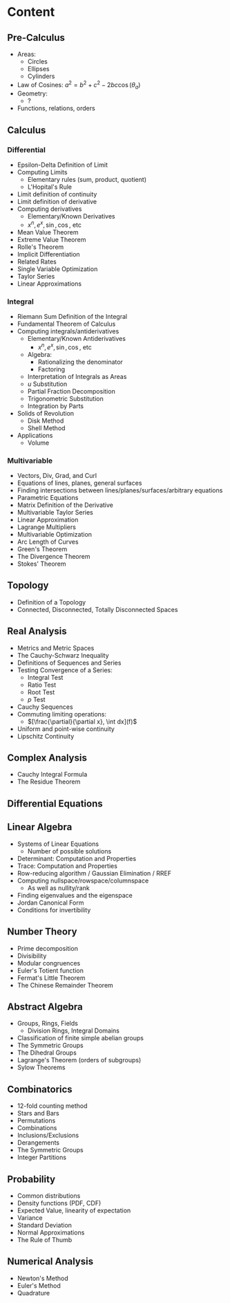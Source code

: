 # Content

## Pre-Calculus
- Areas:
	- Circles
	- Ellipses
	- Cylinders
- Law of Cosines: $a^2 = b^2 + c^2 - 2bc\cos(\theta_a)$
- Geometry:
	- ?
- Functions, relations, orders

## Calculus
### Differential
- Epsilon-Delta Definition of Limit
- Computing Limits
	- Elementary rules (sum, product, quotient)
	- L'Hopital's Rule
- Limit definition of continuity
- Limit definition of derivative
- Computing derivatives
	- Elementary/Known Derivatives
	- $x^n, e^x, \sin, \cos,$ etc
- Mean Value Theorem
- Extreme Value Theorem
- Rolle's Theorem
- Implicit Differentiation
- Related Rates
- Single Variable Optimization
- Taylor Series
- Linear Approximations


### Integral
- Riemann Sum Definition of the Integral
- Fundamental Theorem of Calculus
- Computing integrals/antiderivatives
	- Elementary/Known Antiderivatives
		- $x^n, e^x, \sin, \cos,$ etc
	- Algebra:
		- Rationalizing the denominator
		- Factoring
	- Interpretation of Integrals as Areas
	- $u$ Substitution
	- Partial Fraction Decomposition
	- Trigonometric Substitution
	- Integration by Parts
- Solids of Revolution
	- Disk Method
	- Shell Method
- Applications
	- Volume

### Multivariable
- Vectors, Div, Grad, and Curl
- Equations of lines, planes, general surfaces
- Finding intersections between lines/planes/surfaces/arbitrary equations
- Parametric Equations
- Matrix Definition of the Derivative
- Multivariable Taylor Series
- Linear Approximation
- Lagrange Multipliers
- Multivariable Optimization
- Arc Length of Curves
- Green's Theorem
- The Divergence Theorem
- Stokes' Theorem

## Topology
- Definition of a Topology
- Connected, Disconnected, Totally Disconnected Spaces

## Real Analysis
- Metrics and Metric Spaces
- The Cauchy-Schwarz Inequality
- Definitions of Sequences and Series
- Testing Convergence of a Series:
	- Integral Test
	- Ratio Test
	- Root Test
	- $p$ Test
- Cauchy Sequences
- Commuting limiting operations:
	- $[\frac{\partial}{\partial x}, \int dx](f)$
- Uniform and point-wise continuity
- Lipschitz Continuity

## Complex Analysis
- Cauchy Integral Formula
- The Residue Theorem

## Differential Equations

## Linear Algebra
- Systems of Linear Equations
	- Number of possible solutions
- Determinant: Computation and Properties
- Trace: Computation and Properties
- Row-reducing algorithm / Gaussian Elimination / RREF
- Computing nullspace/rowspace/columnspace
	- As well as nullity/rank
- Finding eigenvalues and the eigenspace
- Jordan Canonical Form
- Conditions for invertibility

## Number Theory
- Prime decomposition
- Divisibility
- Modular congruences
- Euler's Totient function
- Fermat's Little Theorem
- The Chinese Remainder Theorem

## Abstract Algebra
- Groups, Rings, Fields
	- Division Rings, Integral Domains
- Classification of finite simple abelian groups
- The Symmetric Groups
- The Dihedral Groups
- Lagrange's Theorem (orders of subgroups)
- Sylow Theorems

## Combinatorics
- 12-fold counting method
- Stars and Bars
- Permutations
- Combinations
- Inclusions/Exclusions
- Derangements
- The Symmetric Groups
- Integer Partitions

## Probability
- Common distributions
- Density functions (PDF, CDF)
- Expected Value, linearity of expectation
- Variance
- Standard Deviation
- Normal Approximations
- The Rule of Thumb

## Numerical Analysis
- Newton's Method
- Euler's Method
- Quadrature
